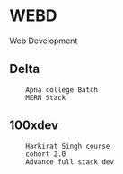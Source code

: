 # WEBD
Web Development

## Delta 
```
    Apna college Batch
    MERN Stack
```

## 100xdev
```
    Harkirat Singh course 
    cohort 2.0
    Advance full stack dev
```